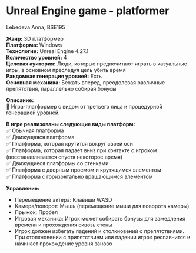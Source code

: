 # Unreal Engine game - platformer
Lebedeva Anna, BSE195

**Жанр:** 3D платформер <br/>
**Платформа:** Windows <br/>
**Технологии:** Unreal Engine 4.27.1<br/>
**Количество уровней:** 4<br/>
**Целевая ауитория:** Люди, которые предпочитают играть в казуальные игры, в основном преследуя цель убить время<br/>
**Рандомная генерация уровней:** Есть<br/>
**Основная механика:** Бежать вперед, преодолевая различные препятствия, параллельно собирая бонусы<br/>

**Описание:**<br/>
:runner: Игра-платформер с видом от третьего лица и процедурной генерацией уровней. <br/>


**В игре реализованы следующие виды платформ:** <br/>
:white_check_mark: Обычная платформа<br/>
:white_check_mark: Движущаяся платформа <br/>
:white_check_mark: Платформа, которая крутится вокруг своей оси<br/>
:white_check_mark: Платформа, которая падает вниз при контакте с игроком (восстанавливается спустя некоторое время)<br/>
:white_check_mark: Движущиеся платформы со стенками<br/>
:white_check_mark: Платформа с дверным проемом и крутящимся элементом<br/>
:white_check_mark: Платформа с горизонтально вращающимся элементом<br/>

**Управление:** <br/>
+ Перемещение актера: Клавиши WASD <br/>
+ Камера/поворот: Мышь (перемещение мыши для поворота камеры)<br/>
+ Прыжок: Пробел<br/>
+ Игровая механика: Игрок может собирать бонусы для замедления времени и прохождения сквозь стены<br/>
+ Игрок должен избегать падений и столкновений с препятствиями. При столкновении с припятствием или падении игрок респавнится и начинает прохождение уровня заново<br/>


